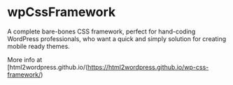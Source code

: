 # wpCssFramework
A complete bare-bones CSS framework, perfect for hand-coding WordPress professionals, who want a quick and simply solution for creating mobile ready themes.

More info at [html2wordpress.github.io/(https://html2wordpress.github.io/wp-css-framework/)
